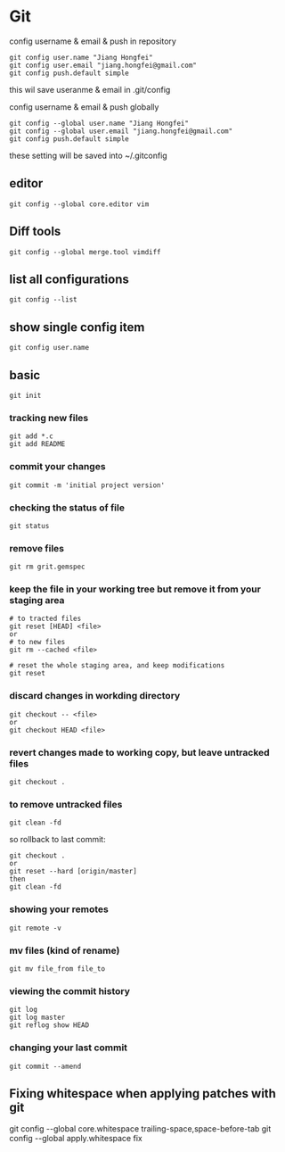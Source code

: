 # Git

config username & email & push in repository

	git config user.name "Jiang Hongfei"
	git config user.email "jiang.hongfei@gmail.com"
	git config push.default simple

this wil save useranme & email in .git/config

config username & email & push globally

	git config --global user.name "Jiang Hongfei"
	git config --global user.email "jiang.hongfei@gmail.com"
	git config push.default simple

these setting will be saved into ~/.gitconfig

## editor
	git config --global core.editor vim

## Diff tools
	git config --global merge.tool vimdiff

## list all configurations
	git config --list

## show single config item
	git config user.name

## basic
	git init
	
### tracking new files
	git add *.c
	git add README
	
### commit your changes
	git commit -m 'initial project version'

### checking the status of file
	git status
	
### remove files
	git rm grit.gemspec
	
### keep the file in your working tree but remove it from your staging area
	# to tracted files
	git reset [HEAD] <file>
	or
	# to new files
	git rm --cached <file>

	# reset the whole staging area, and keep modifications
	git reset
	
### discard changes in workding directory
	git checkout -- <file>
	or
	git checkout HEAD <file>

### revert changes made to working copy, but leave untracked files
	git checkout .

### to remove untracked files
	git clean -fd

so rollback to last commit:

	git checkout .
	or
	git reset --hard [origin/master]
	then
	git clean -fd

### showing your remotes
	git remote -v

### mv files (kind of rename)
	git mv file_from file_to
	
### viewing the commit history
	git log
	git log master
	git reflog show HEAD
	
### changing your last commit
	git commit --amend

## Fixing whitespace when applying patches with git
git config --global core.whitespace trailing-space,space-before-tab
git config --global apply.whitespace fix
